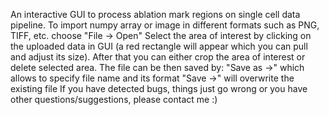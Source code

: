 An interactive GUI to process ablation mark regions on single cell data pipeline.
To import numpy array or image in different formats such as PNG, TIFF, etc. choose
"File -> Open"
Select the area of interest by clicking on the uploaded data in GUI (a red rectangle will appear which you can pull and adjust its size).
After that you can either crop the area of interest or delete selected area.
The file can be then saved by:
"Save as ->" which allows to specify file name and its format
"Save ->" will overwrite the existing file
If you have detected bugs, things just go wrong or you have other questions/suggestions, please contact me :)